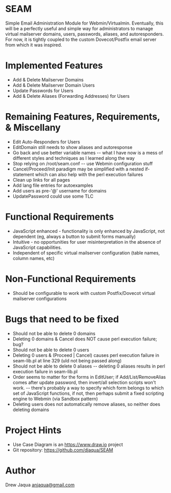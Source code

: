SEAM
====
Simple Email Administration Module for Webmin/Virtualmin. Eventually, this will
be a perfectly useful and simple way for administrators to manage virtual 
mailserver domains, users, passwords, aliases, and autoresponders. For now, it
is tightly coupled to the custom Dovecot/Postfix email server from which it
was inspired. 

Implemented Features
====================
* Add & Delete Mailserver Domains
* Add & Delete Mailserver Domain Users 
* Update Passwords for Users
* Add & Delete Aliases (Forwarding Addresses) for Users

Remaining Features, Requirements, & Miscellany
==============================================
* Edit Auto-Responders for Users
* EditDomain still needs to show aliases and autoresponse
* Go back and use better variable names -- what I have now is a mess
  of different styles and techniques as I learned along the way
* Stop relying on /root/seam.conf -- use Webmin configuration stuff
* Cancel/Proceed/Init paradigm may be simplified with a nested if-statement
  which can also help with the perl execution failures
* Clean up links for all pages
* Add lang file entries for autoexamples
* Add users as pre-'@' username for domains 
* UpdatePassword could use some TLC

Functional Requirements
=======================
* JavaScript enhanced - functionality is only enhanced by JavaScript, not 
    dependent (eg, always a button to submit forms manually)
* Intuitive - no opportunities for user misinterpretation in the absence of 
    JavaScript capabilities. 
* Independent of specific virtual mailserver configuration (table names, column
  names, etc) 

Non-Functional Requirements
===========================
* Should be configurable to work with custom Postfix/Dovecot virtual 
    mailserver configurations 

Bugs that need to be fixed
==========================
* Should not be able to delete 0 domains
* Deleting 0 domains & Cancel does NOT cause perl execution failure; bug? 
* Should not be able to delete 0 users
* Deleting 0 users & (Proceed | Cancel) causes perl execution failure 
  in seam-lib.pl at line 329 (uId not being passed along)
* Should not be able to delete 0 aliases 
    -- deleting 0 aliases results in perl execution failure in seam-lib.pl 
* Order seems to matter for the forms in EditUser; if Add/List/RemoveAlias 
  comes after update password, then invert/all selection scripts won't work.
    -- there's probably a way to specify which form belongs to which set of 
       JavaScript functions, if not, then perhaps submit a fixed scripting
       engine to Webmin (via Sandbox pattern)
* Deleting users does not automatically remove aliases, so neither does
  deleting domains

Project Hints
=============
* Use Case Diagram is an https://www.draw.io project
* Git repository: https://github.com/djaqua/SEAM   

Author
======
Drew Jaqua <anjaqua@gmail.com>
